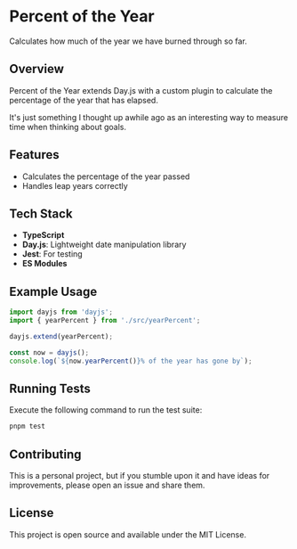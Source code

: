 # Percent of the Year

Calculates how much of the year we have burned through so far.

## Overview

Percent of the Year extends Day.js with a custom plugin to calculate the percentage of the year that has elapsed. 

It's just something I thought up awhile ago as an interesting way to measure time when thinking about goals.

## Features

- Calculates the percentage of the year passed
- Handles leap years correctly

## Tech Stack

- **TypeScript**
- **Day.js**: Lightweight date manipulation library
- **Jest**: For testing
- **ES Modules**


## Example Usage

```typescript
import dayjs from 'dayjs';
import { yearPercent } from './src/yearPercent';

dayjs.extend(yearPercent);

const now = dayjs();
console.log(`${now.yearPercent()}% of the year has gone by`);
```

## Running Tests

Execute the following command to run the test suite:

```sh
pnpm test
```

## Contributing
This is a personal project, but if you stumble upon it and have ideas for improvements, please open an issue and share them.  

## License
This project is open source and available under the MIT License.